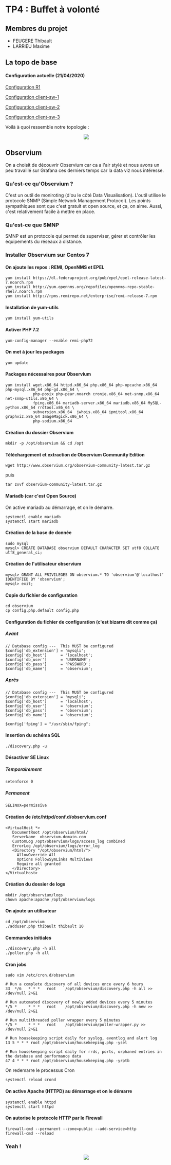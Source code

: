 # TP4 : Buffet à volonté

## Membres du projet

- FEUGERE Thibault
- LARRIEU Maxime

## La topo de base
#### Configuration actuelle (21/04/2020)

[Configuration R1](router.txt)

[Configuration client-sw-1](client-sw1.txt)

[Configuration client-sw-2](client-sw2.txt)

[Configuration client-sw-3](client-sw3.txt)

Voilà à quoi ressemble notre topologie :

<div align="center"><img src="./screens/topo.png" /></div>

## Observium

On a choisit de découvrir Observium car ca a l'air stylé et nous avons un peu travaillé sur Grafana ces derniers temps car la data viz nous intéresse.

### Qu'est-ce qu'Observium ?

C'est un outil de moniroting (d'ou le côté Data Visualisation). L'outil utilise le protocole SNMP (Simple Network Management Protocol). Les points sympathiques sont que c'est gratuit et open source, et ça, on aime. Aussi, c'est relativement facile à mettre en place.

### Qu'est-ce que SMNP

SMNP est un protocole qui permet de superviser, gérer et contrôler les équipements du réseaux à distance.

### Installer Observium sur Centos 7

#### On ajoute les repos : REMI, OpenNMS et EPEL

```
yum install https://dl.fedoraproject.org/pub/epel/epel-release-latest-7.noarch.rpm
yum install http://yum.opennms.org/repofiles/opennms-repo-stable-rhel7.noarch.rpm
yum install http://rpms.remirepo.net/enterprise/remi-release-7.rpm
```

#### Installation de yum-utils

`yum install yum-utils`

#### Activer PHP 7.2

`yum-config-manager --enable remi-php72`

#### On met à jour les packages

`yum update`

#### Packages nécessaires pour Observium

```
yum install wget.x86_64 httpd.x86_64 php.x86_64 php-opcache.x86_64 php-mysql.x86_64 php-gd.x86_64 \
            php-posix php-pear.noarch cronie.x86_64 net-snmp.x86_64 net-snmp-utils.x86_64 \
            fping.x86_64 mariadb-server.x86_64 mariadb.x86_64 MySQL-python.x86_64 rrdtool.x86_64 \
            subversion.x86_64  jwhois.x86_64 ipmitool.x86_64 graphviz.x86_64 ImageMagick.x86_64 \
            php-sodium.x86_64
```

#### Création du dossier Observium

`mkdir -p /opt/observium && cd /opt`

#### Téléchargement et extraction de Observium Community Edition

`wget http://www.observium.org/observium-community-latest.tar.gz`

puis

`tar zxvf observium-community-latest.tar.gz`

#### Mariadb (car c'est Open Source)

On active mariadb au démarrage, et on le démarre.

```
systemctl enable mariadb
systemctl start mariadb
```

#### Création de la base de donnée

```
sudo mysql
mysql> CREATE DATABASE observium DEFAULT CHARACTER SET utf8 COLLATE utf8_general_ci;
```

#### Création de l'utilisateur observium

```
mysql> GRANT ALL PRIVILEGES ON observium.* TO 'observium'@'localhost' IDENTIFIED BY 'observium';
mysql> exit;
```

#### Copie du fichier de configuration

```
cd observium
cp config.php.default config.php
```

#### Configuration du fichier de configuration (c'est bizarre dit comme ça)

##### Avant

```
// Database config ---  This MUST be configured
$config['db_extension'] = 'mysqli';
$config['db_host']      = 'localhost';
$config['db_user']      = 'USERNAME';
$config['db_pass']      = 'PASSWORD';
$config['db_name']      = 'observium';
```

##### Après

```
// Database config ---  This MUST be configured
$config['db_extension'] = 'mysqli';
$config['db_host']      = 'localhost';
$config['db_user']      = 'observium';
$config['db_pass']      = 'observium';
$config['db_name']      = 'observium';

$config['fping'] = "/usr/sbin/fping";
```

#### Insertion du schéma SQL

`./discovery.php -u`

#### Désactiver SE Linux

##### Temporairement

`setenforce 0`

##### Permanent

`SELINUX=permissive`

#### Création de /etc/httpd/conf.d/observium.conf

```
<VirtualHost *>
   DocumentRoot /opt/observium/html/
   ServerName  observium.domain.com
   CustomLog /opt/observium/logs/access_log combined
   ErrorLog /opt/observium/logs/error_log
   <Directory "/opt/observium/html/">
     AllowOverride All
     Options FollowSymLinks MultiViews
     Require all granted
   </Directory>
</VirtualHost>
```

#### Création du dossier de logs

```
mkdir /opt/observium/logs
chown apache:apache /opt/observium/logs
```

#### On ajoute un utilisateur

```
cd /opt/observium
./adduser.php thibault thibault 10
```

#### Commandes initiales

```
./discovery.php -h all
./poller.php -h all
```

#### Cron jobs

```
sudo vim /etc/cron.d/observium

# Run a complete discovery of all devices once every 6 hours
33  */6   * * *   root    /opt/observium/discovery.php -h all >> /dev/null 2>&1

# Run automated discovery of newly added devices every 5 minutes
*/5 *     * * *   root    /opt/observium/discovery.php -h new >> /dev/null 2>&1

# Run multithreaded poller wrapper every 5 minutes
*/5 *     * * *   root    /opt/observium/poller-wrapper.py >> /dev/null 2>&1

# Run housekeeping script daily for syslog, eventlog and alert log
13 5 * * * root /opt/observium/housekeeping.php -ysel

# Run housekeeping script daily for rrds, ports, orphaned entries in the database and performance data
47 4 * * * root /opt/observium/housekeeping.php -yrptb
```

On redemarre le processus Cron

`systemctl reload crond`

#### On active Apache (HTTPD) au démarrage et on le démarre

```
systemctl enable httpd
systemctl start httpd
```

#### On autorise le protocole HTTP par le Firewall

```
firewall-cmd --permanent --zone=public --add-service=http
firewall-cmd --reload
```

### Yeah !

<div align="center"><img src="./screens/observium_login.png" /></div>
